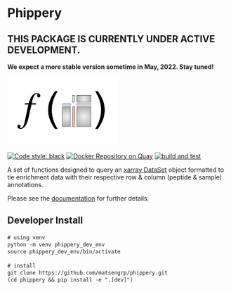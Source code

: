 # Phippery

## THIS PACKAGE IS CURRENTLY UNDER ACTIVE DEVELOPMENT. 
**We expect a more stable version sometime in May, 2022. Stay tuned!**

<p>
  <img src="data/cartoons/Xarray_function.png" width="250">
</p>

[![Code style: black](https://img.shields.io/badge/code%20style-black-000000.svg)](https://github.com/psf/black)
[![Docker Repository on Quay](https://quay.io/repository/matsengrp/phippery/status "Docker Repository on Quay")](https://quay.io/repository/matsengrp/phippery)
[![build and test](https://github.com/matsengrp/phippery/workflows/build%20and%20test/badge.svg)](https://github.com/matsengrp/phippery/blob/master/.github/workflows/build-and-test.yaml)

A set of functions designed to query an 
[xarray DataSet](http://xarray.pydata.org/en/stable/user-guide/data-structures.html#dataset) 
object formatted to tie enrichment data with 
their respective row & column (peptide & sample) annotations. 

Please see the 
[documentation](https://matsengrp.github.io/phippery/) 
for further details.

## Developer Install

```
# using venv
python -m venv phippery_dev_env
source phippery_dev_env/bin/activate

# install
git clone https://github.com/matsengrp/phippery.git
(cd phippery && pip install -e ".[dev]")
```

